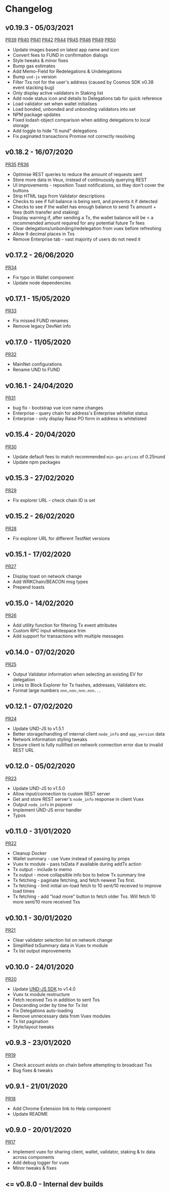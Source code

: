 # Changelog

## v0.19.3 - 05/03/2021

[PR39](https://github.com/unification-com/web-wallet/pull/39)
[PR40](https://github.com/unification-com/web-wallet/pull/40)
[PR41](https://github.com/unification-com/web-wallet/pull/41)
[PR42](https://github.com/unification-com/web-wallet/pull/42)
[PR44](https://github.com/unification-com/web-wallet/pull/44)
[PR45](https://github.com/unification-com/web-wallet/pull/45)
[PR46](https://github.com/unification-com/web-wallet/pull/46)
[PR49](https://github.com/unification-com/web-wallet/pull/49)
[PR50](https://github.com/unification-com/web-wallet/pull/50)

- Update images based on latest app name and icon
- Convert fees to FUND in confirmation dialogs
- Style tweaks & minor fixes
- Bump gas estimates
- Add Memo-Field for Redelegations & Undelegations
- Bump `und-js` version
- Filter Txs not for the user's address (caused by Cosmos SDK v0.38 event stacking bug)
- Only display active validators in Staking list
- Add node status icon and details to Delegations tab for quick reference
- Load validator set when wallet initialises
- Load bonded, unbonded and unbonding validators into set
- NPM package updates
- Fixed lodash object comparison when adding delegations to local storage
- Add toggle to hide "0 nund" delegations
- Fix paginated transactions Promise not correctly resolving

## v0.18.2 - 16/07/2020

[PR35](https://github.com/unification-com/web-wallet/pull/35)
[PR36](https://github.com/unification-com/web-wallet/pull/36)

- Optimise REST queries to reduce the amount of requests sent
- Store more data in Veux, instead of continuously querying REST
- UI improvements - reposition Toast notifications, so they don't 
cover the buttons
- Strip HTML tags from Validator descriptions
- Checks to see if full balance is being sent, and prevents it 
if detected
- Checks to see if the wallet has enough balance to send Tx 
amount + fees (both transfer and staking)
- Display warning if, after sending a Tx, the wallet balance will 
be < a recommended amount required for any potential future Tx fees
- Clear delegations/unbonding/redelegation from vuex before refreshing
- Allow 9 decimal places in Txs
- Remove Enterprise tab - vast majority of users do not need it

## v0.17.2 - 26/06/2020

[PR34](https://github.com/unification-com/web-wallet/pull/34)

- Fix typo in Wallet component
- Update node dependencies

## v0.17.1 - 15/05/2020

[PR33](https://github.com/unification-com/web-wallet/pull/33)

- Fix missed FUND renames
- Remove legacy DevNet info

## v0.17.0 - 11/05/2020

[PR32](https://github.com/unification-com/web-wallet/pull/32)

- MainNet configurations
- Rename UND to FUND

## v0.16.1 - 24/04/2020

[PR31](https://github.com/unification-com/web-wallet/pull/31)

- bug fix - bootstrap vue icon name changes
- Enterprise - query chain for address's Enterprise whitelist status
- Enterprise - only display Raise PO form in address is whitelisted

## v0.15.4 - 20/04/2020

[PR30](https://github.com/unification-com/web-wallet/pull/30)

- Update default fees to match recommended `min-gas-prices` of 0.25nund
- Update npm packages

## v0.15.3 - 27/02/2020

[PR29](https://github.com/unification-com/web-wallet/pull/29)

- Fix explorer URL - check chain ID is set

## v0.15.2 - 26/02/2020

[PR28](https://github.com/unification-com/web-wallet/pull/28)

- Fix explorer URL for different TestNet versions

## v0.15.1 - 17/02/2020

[PR27](https://github.com/unification-com/web-wallet/pull/27)

- Display toast on network change
- Add WRKChain/BEACON msg types
- Prepend toasts

## v0.15.0 - 14/02/2020

[PR26](https://github.com/unification-com/web-wallet/pull/26)

- Add utility function for filtering Tx event attributes
- Custom RPC input whitespace trim
- Add support for transactions with multiple messages

## v0.14.0 - 07/02/2020

[PR25](https://github.com/unification-com/web-wallet/pull/25)

- Output Validator information when selecting an existing EV for delegation
- Links to Block Explorer for Tx hashes, addresses, Validators etc.
- Format large numbers `nnn,nnn,nnn.nnn...`

## v0.12.1 - 07/02/2020

[PR24](https://github.com/unification-com/web-wallet/pull/24)

- Update UND-JS to v1.5.1
- Better storage/handling of internal client `node_info` and `app_version` data
- Network information styling tweaks
- Ensure client is fully nullified on network connection error due to invalid REST URL

## v0.12.0 - 05/02/2020

[PR23](https://github.com/unification-com/web-wallet/pull/23)

- Update UND-JS to v1.5.0
- Allow input/connection to custom REST server
- Get and store REST server's `node_info` response in client Vuex
- Output `node_info` in popover
- Implement UND-JS error handler
- Typos

## v0.11.0 - 31/01/2020

[PR22](https://github.com/unification-com/web-wallet/pull/22)

- Cleanup Docker
- Wallet summary - use Vuex instead of passing by props
- Vuex tx module - pass txData if available during addTx action
- Tx output - include tx memo
- Tx output - move collapsible info box to below Tx summary line
- Tx fetching - paginate fetching, and fetch newest Txs first.
- Tx fetching - limit initial on-load fetch to 10 sent/10 received to
improve load times
- Tx fetching - add "load more" button to fetch older Txs. Will fetch 10
more sent/10 more received Txs

## v0.10.1 - 30/01/2020

[PR21](https://github.com/unification-com/web-wallet/pull/21)

- Clear validator selection list on network change
- Simplified txSummary data in Vuex tx module
- Tx list output improvements

## v0.10.0 - 24/01/2020

[PR20](https://github.com/unification-com/web-wallet/pull/20)

- Update [UND-JS SDK](https://github.com/unification-com/und-js) to v1.4.0
- Vuex tx module restructure
- Fetch received Txs in addition to sent Txs
- Descending order by time for Tx list
- Fix Delegations auto-loading
- Remove unnecessary data from Vuex modules
- Tx list pagination
- Style/layout tweaks

## v0.9.3 - 23/01/2020

[PR19](https://github.com/unification-com/web-wallet/pull/19)

- Check account exists on chain before attempting to broadcast Txs
- Bug fixes & tweaks

## v0.9.1 - 21/01/2020

[PR18](https://github.com/unification-com/web-wallet/pull/18)

- Add Chrome Extension link to Help component
- Update README

## v0.9.0 - 20/01/2020

[PR17](https://github.com/unification-com/web-wallet/pull/17)

- Implement vuex for sharing client, wallet, validator, staking & 
tx data across components
- Add debug logger for vuex
- Minor tweaks & fixes

## <= v0.8.0 - Internal dev builds
